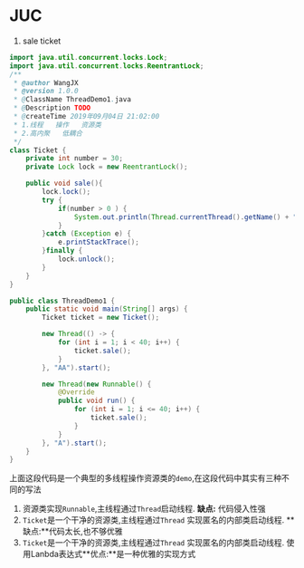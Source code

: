 # JUC 
1. sale ticket 
```java
import java.util.concurrent.locks.Lock;
import java.util.concurrent.locks.ReentrantLock;
/**
 * @author WangJX
 * @version 1.0.0
 * @ClassName ThreadDemo1.java
 * @Description TODO
 * @createTime 2019年09月04日 21:02:00
 * 1.线程   操作   资源类
 * 2.高内聚   低耦合
 */
class Ticket {
    private int number = 30;
    private Lock lock = new ReentrantLock();

    public void sale(){
        lock.lock();
        try {
            if(number > 0 ) {
                System.out.println(Thread.currentThread().getName() + "\t卖出第:" + (number --) + "\n还剩" + number);
            }
        }catch (Exception e) {
            e.printStackTrace();
        }finally {
            lock.unlock();
        }
    }
}

public class ThreadDemo1 {
    public static void main(String[] args) {
        Ticket ticket = new Ticket();

        new Thread(() -> {
            for (int i = 1; i < 40; i++) {
                ticket.sale();
            }
        }, "AA").start();

        new Thread(new Runnable() {
            @Override
            public void run() {
                for (int i = 1; i <= 40; i++) {
                    ticket.sale();
                }
            }
        }, "A").start();
    }
}
```
上面这段代码是一个典型的多线程操作资源类的`demo`,在这段代码中其实有三种不同的写法
1. 资源类实现`Runnable`,主线程通过`Thread`启动线程. **缺点:** 代码侵入性强
2. `Ticket`是一个干净的资源类,主线程通过`Thread` 实现匿名的内部类启动线程. **缺点:**代码太长,也不够优雅
3. `Ticket`是一个干净的资源类,主线程通过`Thread` 实现匿名的内部类启动线程. 使用Lanbda表达式**优点:**是一种优雅的实现方式